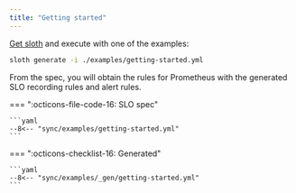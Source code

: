 ```yaml
---
title: "Getting started"
---
```


[Get sloth](./install.md) and execute with one of the examples:

```bash
sloth generate -i ./examples/getting-started.yml
```

From the spec, you will obtain the rules for Prometheus with the generated SLO recording rules and alert rules.

=== ":octicons-file-code-16: SLO spec"

    ```yaml
    --8<-- "sync/examples/getting-started.yml"
    ```

=== ":octicons-checklist-16: Generated"

    ```yaml
    --8<-- "sync/examples/_gen/getting-started.yml"
    ```
